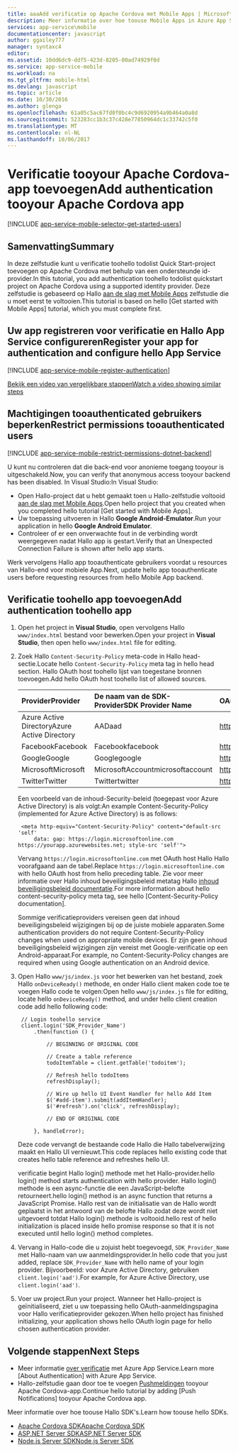 ```yaml
---
title: aaaAdd verificatie op Apache Cordova met Mobile Apps | Microsoft Docs
description: Meer informatie over hoe toouse Mobile Apps in Azure App Service tooauthenticate gebruikers van uw Apache Cordova-app via een groot aantal identiteitsproviders, waaronder Google, Facebook, Twitter en Microsoft.
services: app-service\mobile
documentationcenter: javascript
author: ggailey777
manager: syntaxc4
editor: 
ms.assetid: 10dd6dc9-ddf5-423d-8205-00ad74929f0d
ms.service: app-service-mobile
ms.workload: na
ms.tgt_pltfrm: mobile-html
ms.devlang: javascript
ms.topic: article
ms.date: 10/30/2016
ms.author: glenga
ms.openlocfilehash: 61a05c5ac67fd0f0bc4c9d6920954a9b464a0a8d
ms.sourcegitcommit: 523283cc1b3c37c428e77850964dc1c33742c5f0
ms.translationtype: MT
ms.contentlocale: nl-NL
ms.lasthandoff: 10/06/2017
---
```

# <a name="add-authentication-tooyour-apache-cordova-app"></a><span data-ttu-id="f3f19-103">Verificatie tooyour Apache Cordova-app toevoegen</span><span class="sxs-lookup"><span data-stu-id="f3f19-103">Add authentication tooyour Apache Cordova app</span></span>
[!INCLUDE [app-service-mobile-selector-get-started-users](../../includes/app-service-mobile-selector-get-started-users.md)]

## <a name="summary"></a><span data-ttu-id="f3f19-104">Samenvatting</span><span class="sxs-lookup"><span data-stu-id="f3f19-104">Summary</span></span>
<span data-ttu-id="f3f19-105">In deze zelfstudie kunt u verificatie toohello todolist Quick Start-project toevoegen op Apache Cordova met behulp van een ondersteunde id-provider.</span><span class="sxs-lookup"><span data-stu-id="f3f19-105">In this tutorial, you add authentication toohello todolist quickstart project on Apache Cordova using a supported identity provider.</span></span> <span data-ttu-id="f3f19-106">Deze zelfstudie is gebaseerd op Hallo [aan de slag met Mobile Apps] zelfstudie die u moet eerst te voltooien.</span><span class="sxs-lookup"><span data-stu-id="f3f19-106">This tutorial is based on hello [Get started with Mobile Apps] tutorial, which you must complete first.</span></span>

## <span data-ttu-id="f3f19-107"><a name="register"></a>Uw app registreren voor verificatie en Hallo App Service configureren</span><span class="sxs-lookup"><span data-stu-id="f3f19-107"><a name="register"></a>Register your app for authentication and configure hello App Service</span></span>
[!INCLUDE [app-service-mobile-register-authentication](../../includes/app-service-mobile-register-authentication.md)]

[<span data-ttu-id="f3f19-108">Bekijk een video van vergelijkbare stappen</span><span class="sxs-lookup"><span data-stu-id="f3f19-108">Watch a video showing similar steps</span></span>](https://channel9.msdn.com/series/Azure-connected-services-with-Cordova/Azure-connected-services-task-8-Azure-authentication)

## <span data-ttu-id="f3f19-109"><a name="permissions"></a>Machtigingen tooauthenticated gebruikers beperken</span><span class="sxs-lookup"><span data-stu-id="f3f19-109"><a name="permissions"></a>Restrict permissions tooauthenticated users</span></span>
[!INCLUDE [app-service-mobile-restrict-permissions-dotnet-backend](../../includes/app-service-mobile-restrict-permissions-dotnet-backend.md)]

<span data-ttu-id="f3f19-110">U kunt nu controleren dat die back-end voor anonieme toegang tooyour is uitgeschakeld.</span><span class="sxs-lookup"><span data-stu-id="f3f19-110">Now, you can verify that anonymous access tooyour backend has been disabled.</span></span> <span data-ttu-id="f3f19-111">In Visual Studio:</span><span class="sxs-lookup"><span data-stu-id="f3f19-111">In Visual Studio:</span></span>

* <span data-ttu-id="f3f19-112">Open Hallo-project dat u hebt gemaakt toen u Hallo-zelfstudie voltooid [aan de slag met Mobile Apps].</span><span class="sxs-lookup"><span data-stu-id="f3f19-112">Open hello project that you created when you completed hello tutorial [Get started with Mobile Apps].</span></span>
* <span data-ttu-id="f3f19-113">Uw toepassing uitvoeren in Hallo **Google Android-Emulator**.</span><span class="sxs-lookup"><span data-stu-id="f3f19-113">Run your application in hello **Google Android Emulator**.</span></span>
* <span data-ttu-id="f3f19-114">Controleer of er een onverwachte fout in de verbinding wordt weergegeven nadat Hallo app is gestart.</span><span class="sxs-lookup"><span data-stu-id="f3f19-114">Verify that an Unexpected Connection Failure is shown after hello app starts.</span></span>

<span data-ttu-id="f3f19-115">Werk vervolgens Hallo app tooauthenticate gebruikers voordat u resources van Hallo-end voor mobiele App.</span><span class="sxs-lookup"><span data-stu-id="f3f19-115">Next, update hello app tooauthenticate users before requesting resources from hello Mobile App backend.</span></span>

## <span data-ttu-id="f3f19-116"><a name="add-authentication"></a>Verificatie toohello app toevoegen</span><span class="sxs-lookup"><span data-stu-id="f3f19-116"><a name="add-authentication"></a>Add authentication toohello app</span></span>
1. <span data-ttu-id="f3f19-117">Open het project in **Visual Studio**, open vervolgens Hallo `www/index.html` bestand voor bewerken.</span><span class="sxs-lookup"><span data-stu-id="f3f19-117">Open your project in **Visual Studio**, then open hello `www/index.html` file for editing.</span></span>
2. <span data-ttu-id="f3f19-118">Zoek Hallo `Content-Security-Policy` meta-code in Hallo head-sectie.</span><span class="sxs-lookup"><span data-stu-id="f3f19-118">Locate hello `Content-Security-Policy` meta tag in hello head section.</span></span>  <span data-ttu-id="f3f19-119">Hallo OAuth host toohello lijst van toegestane bronnen toevoegen.</span><span class="sxs-lookup"><span data-stu-id="f3f19-119">Add hello OAuth host toohello list of allowed sources.</span></span>

   | <span data-ttu-id="f3f19-120">Provider</span><span class="sxs-lookup"><span data-stu-id="f3f19-120">Provider</span></span> | <span data-ttu-id="f3f19-121">De naam van de SDK-Provider</span><span class="sxs-lookup"><span data-stu-id="f3f19-121">SDK Provider Name</span></span> | <span data-ttu-id="f3f19-122">OAuth-Host</span><span class="sxs-lookup"><span data-stu-id="f3f19-122">OAuth Host</span></span> |
   |:--- |:--- |:--- |
   | <span data-ttu-id="f3f19-123">Azure Active Directory</span><span class="sxs-lookup"><span data-stu-id="f3f19-123">Azure Active Directory</span></span> | <span data-ttu-id="f3f19-124">AAD</span><span class="sxs-lookup"><span data-stu-id="f3f19-124">aad</span></span> | <span data-ttu-id="f3f19-125">https://login.microsoftonline.com</span><span class="sxs-lookup"><span data-stu-id="f3f19-125">https://login.microsoftonline.com</span></span> |
   | <span data-ttu-id="f3f19-126">Facebook</span><span class="sxs-lookup"><span data-stu-id="f3f19-126">Facebook</span></span> | <span data-ttu-id="f3f19-127">Facebook</span><span class="sxs-lookup"><span data-stu-id="f3f19-127">facebook</span></span> | <span data-ttu-id="f3f19-128">https://www.Facebook.com</span><span class="sxs-lookup"><span data-stu-id="f3f19-128">https://www.facebook.com</span></span> |
   | <span data-ttu-id="f3f19-129">Google</span><span class="sxs-lookup"><span data-stu-id="f3f19-129">Google</span></span> | <span data-ttu-id="f3f19-130">Google</span><span class="sxs-lookup"><span data-stu-id="f3f19-130">google</span></span> | <span data-ttu-id="f3f19-131">https://accounts.Google.com</span><span class="sxs-lookup"><span data-stu-id="f3f19-131">https://accounts.google.com</span></span> |
   | <span data-ttu-id="f3f19-132">Microsoft</span><span class="sxs-lookup"><span data-stu-id="f3f19-132">Microsoft</span></span> | <span data-ttu-id="f3f19-133">MicrosoftAccount</span><span class="sxs-lookup"><span data-stu-id="f3f19-133">microsoftaccount</span></span> | <span data-ttu-id="f3f19-134">https://login.live.com</span><span class="sxs-lookup"><span data-stu-id="f3f19-134">https://login.live.com</span></span> |
   | <span data-ttu-id="f3f19-135">Twitter</span><span class="sxs-lookup"><span data-stu-id="f3f19-135">Twitter</span></span> | <span data-ttu-id="f3f19-136">Twitter</span><span class="sxs-lookup"><span data-stu-id="f3f19-136">twitter</span></span> | <span data-ttu-id="f3f19-137">https://API.Twitter.com</span><span class="sxs-lookup"><span data-stu-id="f3f19-137">https://api.twitter.com</span></span> |

    <span data-ttu-id="f3f19-138">Een voorbeeld van de inhoud-Security-beleid (toegepast voor Azure Active Directory) is als volgt:</span><span class="sxs-lookup"><span data-stu-id="f3f19-138">An example Content-Security-Policy (implemented for Azure Active Directory) is as follows:</span></span>

        <meta http-equiv="Content-Security-Policy" content="default-src 'self'
            data: gap: https://login.microsoftonline.com https://yourapp.azurewebsites.net; style-src 'self'">

    <span data-ttu-id="f3f19-139">Vervang `https://login.microsoftonline.com` met OAuth host Hallo Hallo voorafgaand aan de tabel.</span><span class="sxs-lookup"><span data-stu-id="f3f19-139">Replace `https://login.microsoftonline.com` with hello OAuth host from hello preceding table.</span></span>  <span data-ttu-id="f3f19-140">Zie voor meer informatie over Hallo inhoud beveiligingsbeleid metatag Hallo [inhoud beveiligingsbeleid documentatie].</span><span class="sxs-lookup"><span data-stu-id="f3f19-140">For more information about hello content-security-policy meta tag, see hello [Content-Security-Policy documentation].</span></span>

    <span data-ttu-id="f3f19-141">Sommige verificatieproviders vereisen geen dat inhoud beveiligingsbeleid wijzigingen bij op de juiste mobiele apparaten.</span><span class="sxs-lookup"><span data-stu-id="f3f19-141">Some authentication providers do not require Content-Security-Policy changes when used on appropriate mobile devices.</span></span>  <span data-ttu-id="f3f19-142">Er zijn geen inhoud beveiligingsbeleid wijzigingen zijn vereist met Google-verificatie op een Android-apparaat.</span><span class="sxs-lookup"><span data-stu-id="f3f19-142">For example, no Content-Security-Policy changes are required when using Google authentication on an Android device.</span></span>

3. <span data-ttu-id="f3f19-143">Open Hallo `www/js/index.js` voor het bewerken van het bestand, zoek Hallo `onDeviceReady()` methode, en onder Hallo client maken code toe te voegen Hallo code te volgen:</span><span class="sxs-lookup"><span data-stu-id="f3f19-143">Open hello `www/js/index.js` file for editing, locate hello `onDeviceReady()` method, and under hello client  creation code add hello following code:</span></span>

        // Login toohello service
        client.login('SDK_Provider_Name')
            .then(function () {

                // BEGINNING OF ORIGINAL CODE

                // Create a table reference
                todoItemTable = client.getTable('todoitem');

                // Refresh hello todoItems
                refreshDisplay();

                // Wire up hello UI Event Handler for hello Add Item
                $('#add-item').submit(addItemHandler);
                $('#refresh').on('click', refreshDisplay);

                // END OF ORIGINAL CODE

            }, handleError);

    <span data-ttu-id="f3f19-144">Deze code vervangt de bestaande code Hallo die Hallo tabelverwijzing maakt en Hallo UI vernieuwt.</span><span class="sxs-lookup"><span data-stu-id="f3f19-144">This code replaces hello existing code that creates hello table reference and refreshes hello UI.</span></span>

    <span data-ttu-id="f3f19-145">verificatie begint Hallo login() methode met het Hallo-provider.</span><span class="sxs-lookup"><span data-stu-id="f3f19-145">hello login() method starts authentication with hello provider.</span></span> <span data-ttu-id="f3f19-146">Hallo login() methode is een async-functie die een JavaScript-belofte retourneert.</span><span class="sxs-lookup"><span data-stu-id="f3f19-146">hello login() method is an async function that returns a JavaScript Promise.</span></span>  <span data-ttu-id="f3f19-147">Hallo rest van de initialisatie van de Hallo wordt geplaatst in het antwoord van de belofte Hallo zodat deze wordt niet uitgevoerd totdat Hallo login() methode is voltooid.</span><span class="sxs-lookup"><span data-stu-id="f3f19-147">hello rest of hello initialization is placed inside hello promise response so that it is not executed until hello login() method completes.</span></span>

4. <span data-ttu-id="f3f19-148">Vervang in Hallo-code die u zojuist hebt toegevoegd, `SDK_Provider_Name` met Hallo-naam van uw aanmeldingsprovider.</span><span class="sxs-lookup"><span data-stu-id="f3f19-148">In hello code that you just added, replace `SDK_Provider_Name` with hello name of your login provider.</span></span> <span data-ttu-id="f3f19-149">Bijvoorbeeld: voor Azure Active Directory, gebruiken `client.login('aad')`.</span><span class="sxs-lookup"><span data-stu-id="f3f19-149">For example, for Azure Active Directory, use `client.login('aad')`.</span></span>
5. <span data-ttu-id="f3f19-150">Voer uw project.</span><span class="sxs-lookup"><span data-stu-id="f3f19-150">Run your project.</span></span>  <span data-ttu-id="f3f19-151">Wanneer het Hallo-project is geïnitialiseerd, ziet u uw toepassing hello OAuth-aanmeldingspagina voor Hallo verificatieprovider gekozen.</span><span class="sxs-lookup"><span data-stu-id="f3f19-151">When hello project has finished initializing, your application shows hello OAuth login page for hello chosen authentication provider.</span></span>

## <span data-ttu-id="f3f19-152"><a name="next-steps"></a>Volgende stappen</span><span class="sxs-lookup"><span data-stu-id="f3f19-152"><a name="next-steps"></a>Next Steps</span></span>
* <span data-ttu-id="f3f19-153">Meer informatie [over verificatie] met Azure App Service.</span><span class="sxs-lookup"><span data-stu-id="f3f19-153">Learn more [About Authentication] with Azure App Service.</span></span>
* <span data-ttu-id="f3f19-154">Hallo-zelfstudie gaan door toe te voegen [Pushmeldingen] tooyour Apache Cordova-app.</span><span class="sxs-lookup"><span data-stu-id="f3f19-154">Continue hello tutorial by adding [Push Notifications] tooyour Apache Cordova app.</span></span>

<span data-ttu-id="f3f19-155">Meer informatie over hoe toouse Hallo SDK's.</span><span class="sxs-lookup"><span data-stu-id="f3f19-155">Learn how toouse hello SDKs.</span></span>

* <span data-ttu-id="f3f19-156">[Apache Cordova SDK]</span><span class="sxs-lookup"><span data-stu-id="f3f19-156">[Apache Cordova SDK]</span></span>
* <span data-ttu-id="f3f19-157">[ASP.NET Server SDK]</span><span class="sxs-lookup"><span data-stu-id="f3f19-157">[ASP.NET Server SDK]</span></span>
* <span data-ttu-id="f3f19-158">[Node.js Server SDK]</span><span class="sxs-lookup"><span data-stu-id="f3f19-158">[Node.js Server SDK]</span></span>

<!-- URLs. -->
[aan de slag met Mobile Apps]: app-service-mobile-cordova-get-started.md
[inhoud beveiligingsbeleid documentatie]: https://cordova.apache.org/docs/en/latest/guide/appdev/whitelist/index.html
[Pushmeldingen]: app-service-mobile-cordova-get-started-push.md
[over verificatie]: app-service-mobile-auth.md
[Apache Cordova SDK]: app-service-mobile-cordova-how-to-use-client-library.md
[ASP.NET Server SDK]: app-service-mobile-dotnet-backend-how-to-use-server-sdk.md
[Node.js Server SDK]: app-service-mobile-node-backend-how-to-use-server-sdk.md
